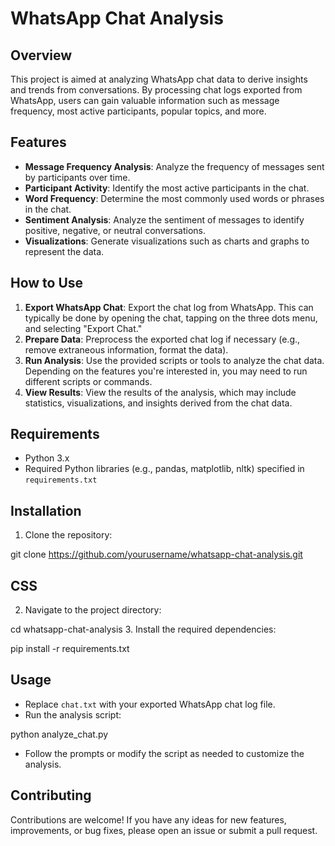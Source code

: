 # WhatsApp Chat Analysis

## Overview
This project is aimed at analyzing WhatsApp chat data to derive insights and trends from conversations. By processing chat logs exported from WhatsApp, users can gain valuable information such as message frequency, most active participants, popular topics, and more.

## Features
- **Message Frequency Analysis**: Analyze the frequency of messages sent by participants over time.
- **Participant Activity**: Identify the most active participants in the chat.
- **Word Frequency**: Determine the most commonly used words or phrases in the chat.
- **Sentiment Analysis**: Analyze the sentiment of messages to identify positive, negative, or neutral conversations.
- **Visualizations**: Generate visualizations such as charts and graphs to represent the data.

## How to Use
1. **Export WhatsApp Chat**: Export the chat log from WhatsApp. This can typically be done by opening the chat, tapping on the three dots menu, and selecting "Export Chat."
2. **Prepare Data**: Preprocess the exported chat log if necessary (e.g., remove extraneous information, format the data).
3. **Run Analysis**: Use the provided scripts or tools to analyze the chat data. Depending on the features you're interested in, you may need to run different scripts or commands.
4. **View Results**: View the results of the analysis, which may include statistics, visualizations, and insights derived from the chat data.

## Requirements
- Python 3.x
- Required Python libraries (e.g., pandas, matplotlib, nltk) specified in `requirements.txt`

## Installation
1. Clone the repository:

git clone https://github.com/yourusername/whatsapp-chat-analysis.git

## CSS
2. Navigate to the project directory:

cd whatsapp-chat-analysis
3. Install the required dependencies:

pip install -r requirements.txt

## Usage
- Replace `chat.txt` with your exported WhatsApp chat log file.
- Run the analysis script:

python analyze_chat.py
- Follow the prompts or modify the script as needed to customize the analysis.

## Contributing
Contributions are welcome! If you have any ideas for new features, improvements, or bug fixes, please open an issue or submit a pull request.

